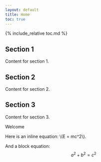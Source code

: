 ```yaml
---
layout: default
title: Home
toc: true
---
```

{% include_relative toc.md %}

## Section 1
Content for section 1.

## Section 2
Content for section 2.

## Section 3
Content for section 3.

Welcome

Here is an inline equation: \\(E = mc^2\\).

And a block equation:
$$
a^2 + b^2 = c^2
$$
